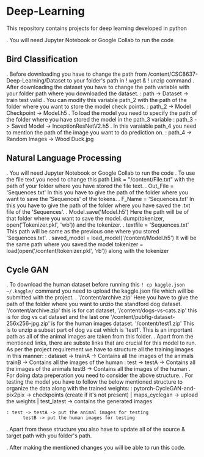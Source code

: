 # Deep-Learning
This repository contains projects for deep learning developed in python

. You will need Jupyter Notebook or Google Collab to run the code

## Bird Classification
. Before downloading you have to change the path from /content/CSC8637-Deep-Learning/Dataset to your folder's path in ! wget & ! unzip command
. After downloading the dataset you have to change the path variable with your folder path where you downloaded the dataset.
    : path -> Dataset -> train
                        test
                        valid
. You can modify this variable path_2 with the path of the folder where you want to store the model check points.
    : path_2 -> Model Checkpoint -> Model.h5
. To load the model you need to specify the path of the folder where you have stored the model in the path_3 variable
    : path_3 -> Saved Model -> InceptionResNetV2.h5
. In this varaiable path_4 you need to mention the path of the image you want to do prediction on.
    : path_4 -> Random Images -> Wood Duck.jpg 
    
## Natural Language Processing
 . You will need Jupyter Notebook or Google Collab to run the code
 . To use the file text you need to change this path Link = "/content/File.txt" with the path of your folder where you have stored the file text.
 . Out_File = 'Sequences.txt' In this you have to give the path of the folder where you want to save the 'Sequences' of the tokens.
 . F_Name = 'Sequences.txt' In this you have to give the path of the folder where you have saved the .txt file of the 'Sequences'.
 . Model.save('Model.h5') Here the path will be of that folder where you want to save the model. dump(tokenizer, open('Tokenizer.pkl', 'wb')) and the tokenizer.
 . textfile = 'Sequences.txt' This path will be same as the previous one where you stored 'Sequences.txt'.
 . saved_model = load_model('/content/Model.h5') It will be the same path where you saved the model tokenizer = load(open('/content/tokenizer.pkl', 'rb')) along with the tokenizer
 
 ## Cycle GAN
 . To download the human dataset before running this `! cp kaggle.json ~/.kaggle/` command you need to upload the kaggle.json file which will be submitted with the project.
 . '/content/archive.zip' Here you have to give the path of the folder where you want to unzio the standford dog dataset. '/content/archive.zip' this is for cat dataset, '/content/dogs-vs-cats.zip' this is for dog vs cat dataset and the last one '/content/pubfig-dataset-256x256-jpg.zip' is for the human images dataset. '/content/test1.zip' This is to unzip a subset part of dog vs cat which is 'test1'. This is an important path as all of the animal images are taken from this folder.
 . Apart from the mentioned links, there are subste links that are crucial for this model to run. As per the project requirement we have to structure all the training images in this manner:
  : dataset -> trainA -> Contains all the images of the animals 
               trainB -> Contains all the images of the human
  : test -> testA -> Contains all the images of the animals 
             testB -> Contains all the images of the human
 . For doing data preperation you need to consider the above structure.
 . For testing the model you have to follow the below mentioned structure to organize the data along with the trained weights:
    : pytorch-CycleGAN-and-pix2pix -> checkpoints (create if it's not present)
                                            |
                                  maps_cyclegan -> upload the weights
                                            |
                                  test_latest -> contains the generated images

    : test -> testA -> put the animal images for testing
          testB -> put the human images for testing
 . Apart from these structure you also have to update all of the source & target path with you folder's path.

 . After making the mentioned changes you will be able to run this code.
 
